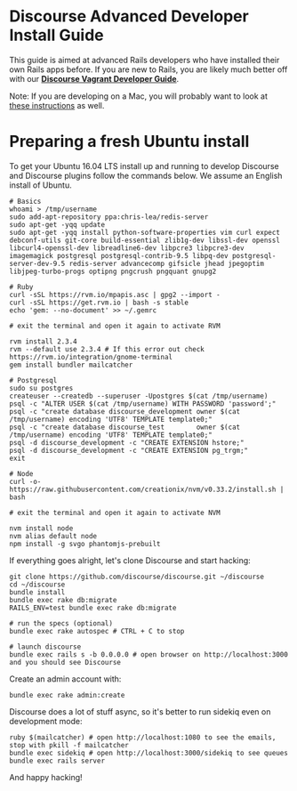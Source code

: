 # Discourse Advanced Developer Install Guide

This guide is aimed at advanced Rails developers who have installed their own Rails apps before. If you are new to Rails, you are likely much better off with our **[Discourse Vagrant Developer Guide](VAGRANT.md)**.

Note: If you are developing on a Mac, you will probably want to look at [these instructions](DEVELOPMENT-OSX-NATIVE.md) as well.

# Preparing a fresh Ubuntu install

To get your Ubuntu 16.04 LTS install up and running to develop Discourse and Discourse plugins follow the commands below. We assume an English install of Ubuntu.

    # Basics
    whoami > /tmp/username
    sudo add-apt-repository ppa:chris-lea/redis-server
    sudo apt-get -yqq update
    sudo apt-get -yqq install python-software-properties vim curl expect debconf-utils git-core build-essential zlib1g-dev libssl-dev openssl libcurl4-openssl-dev libreadline6-dev libpcre3 libpcre3-dev imagemagick postgresql postgresql-contrib-9.5 libpq-dev postgresql-server-dev-9.5 redis-server advancecomp gifsicle jhead jpegoptim libjpeg-turbo-progs optipng pngcrush pngquant gnupg2

    # Ruby
    curl -sSL https://rvm.io/mpapis.asc | gpg2 --import -
    curl -sSL https://get.rvm.io | bash -s stable
    echo 'gem: --no-document' >> ~/.gemrc

    # exit the terminal and open it again to activate RVM

    rvm install 2.3.4
    rvm --default use 2.3.4 # If this error out check https://rvm.io/integration/gnome-terminal
    gem install bundler mailcatcher

    # Postgresql
    sudo su postgres
    createuser --createdb --superuser -Upostgres $(cat /tmp/username)
    psql -c "ALTER USER $(cat /tmp/username) WITH PASSWORD 'password';"
    psql -c "create database discourse_development owner $(cat /tmp/username) encoding 'UTF8' TEMPLATE template0;"
    psql -c "create database discourse_test        owner $(cat /tmp/username) encoding 'UTF8' TEMPLATE template0;"
    psql -d discourse_development -c "CREATE EXTENSION hstore;"
    psql -d discourse_development -c "CREATE EXTENSION pg_trgm;"
    exit

    # Node
    curl -o- https://raw.githubusercontent.com/creationix/nvm/v0.33.2/install.sh | bash

    # exit the terminal and open it again to activate NVM

    nvm install node
    nvm alias default node
    npm install -g svgo phantomjs-prebuilt


If everything goes alright, let's clone Discourse and start hacking:

    git clone https://github.com/discourse/discourse.git ~/discourse
    cd ~/discourse
    bundle install
    bundle exec rake db:migrate
    RAILS_ENV=test bundle exec rake db:migrate
    
    # run the specs (optional)
    bundle exec rake autospec # CTRL + C to stop
    
    # launch discourse
    bundle exec rails s -b 0.0.0.0 # open browser on http://localhost:3000 and you should see Discourse

Create an admin account with:

    bundle exec rake admin:create

Discourse does a lot of stuff async, so it's better to run sidekiq even on development mode:

    ruby $(mailcatcher) # open http://localhost:1080 to see the emails, stop with pkill -f mailcatcher
    bundle exec sidekiq # open http://localhost:3000/sidekiq to see queues
    bundle exec rails server

And happy hacking!
